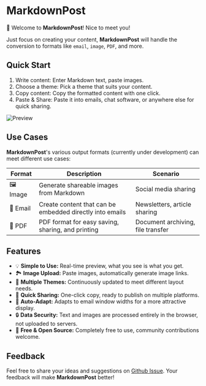 # MarkdownPost

👋 Welcome to **MarkdownPost**! Nice to meet you!

Just focus on creating your content, **MarkdownPost** will handle the conversion to formats like `email`, `image`, `PDF`, and
more.

## Quick Start

1. Write content: Enter Markdown text, paste images.
2. Choose a theme: Pick a theme that suits your content.
3. Copy content: Copy the formatted content with one click.
4. Paste & Share: Paste it into emails, chat software, or anywhere else for quick sharing.

![Preview](https://picsum.photos/600/300)

## Use Cases

**MarkdownPost**'s various output formats (currently under development) can meet different use cases:

| Format    | Description                                              | Scenario                          |
|-----------|----------------------------------------------------------|-----------------------------------|
| 🖼️ Image | Generate shareable images from Markdown                  | Social media sharing              |
| 📧 Email  | Create content that can be embedded directly into emails | Newsletters, article sharing      |
| 📄 PDF    | PDF format for easy saving, sharing, and printing        | Document archiving, file transfer |

## Features

- 💡 **Simple to Use:** Real-time preview, what you see is what you get.
- 🏞️ **Image Upload:** Paste images, automatically generate image links.
- 🎨 **Multiple Themes:** Continuously updated to meet different layout needs.
- 📧 **Quick Sharing:** One-click copy, ready to publish on multiple platforms.
- 📄 **Auto-Adapt:** Adapts to email window widths for a more attractive display.
- 🔒 **Data Security:** Text and images are processed entirely in the browser, not uploaded to servers.
- 🌟 **Free & Open Source:** Completely free to use, community contributions welcome.

## Feedback

Feel free to share your ideas and suggestions on [Github Issue](https://github.com/Cyronlee/markdown-post/issues). Your
feedback will make **MarkdownPost** better! 

